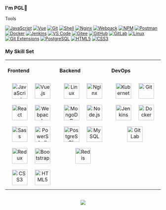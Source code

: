 <!-- <link rel="stylesheet" type="text/css" href="./beautiful.css"> -->

###  I'm PGL👋

Tools

  [![JavaScript](https://img.shields.io/badge/JavaScript-000000?logo=JavaScript&logoColor=FFCA28)](https://www.guxiaobiao.top/)
  [![Vue](https://img.shields.io/badge/Vue.js-35495E?logo=vue.js&logoColor=4FC08D)](https://www.guxiaobiao.top/)
  [![Git](https://img.shields.io/badge/-Git-000000?logo=git&logoColor=FF7043)](https://www.guxiaobiao.top/)
  [![Shell](https://img.shields.io/badge/-Shell-4EC422?logo=Shell&logoColor=FF7043)](https://www.guxiaobiao.top/)
  [![Nginx](https://img.shields.io/badge/-Nginx-F6C915?logo=nginx&logoColor=029137)](https://www.guxiaobiao.top/)
  [![Webpack](https://img.shields.io/badge/-webpack-2B3A42?logo=webpack&logoColor=75AFCC)](https://www.guxiaobiao.top/)
  [![NPM](https://img.shields.io/badge/-NPM-2875E3?logo=npm&logoColor=029137)](https://www.guxiaobiao.top/)
  [![Postman](https://img.shields.io/badge/-Postman-7A1FA2?logo=postman&logoColor=FC8019)](https://www.guxiaobiao.top/)
  [![Docker](https://img.shields.io/badge/docker-20232A?logo=docker&logoColor=61DAFB)](https://www.guxiaobiao.top/)
  [![Jenkins](https://img.shields.io/badge/-Jenkins-F6C915?logo=jenkins&logoColor=F16061)](https://www.guxiaobiao.top/)
  [![VS Code](https://img.shields.io/badge/-VS%20Code-007ACC?style=plastic&logo=visual-studio-code)](https://www.guxiaobiao.top/)
  [![Gitee](https://img.shields.io/badge/-Gitee-A80025?logo=gitee&logoColor=F16061)](https://www.guxiaobiao.top/)
  [![GitHub](https://img.shields.io/badge/-GitHub-181717?style=plastic&logo=github)](https://www.guxiaobiao.top/)
  [![GitLab](https://img.shields.io/badge/-GitLab-FCA121?style=plastic&logo=gitlab)](https://www.guxiaobiao.top/)
  [![Linux](https://img.shields.io/badge/-Linux-F16061?logo=linux&logoColor=000)](https://www.guxiaobiao.top/)
  [![Git Extensions](https://img.shields.io/badge/-Git%20Extensions-green?logo=git%20extensions&logoColor=DE3929)](https://www.guxiaobiao.top/)
  [![PostgreSQL](https://img.shields.io/badge/-PostgreSQL-336791?style=plastic&logo=postgresql)](https://www.guxiaobiao.top/)
  [![HTML5](https://img.shields.io/badge/-HTML5-E34F26?style=plastic&logo=html5&logoColor=white)](https://www.guxiaobiao.top/)
  [![CSS3](https://img.shields.io/badge/-CSS3-1572B6?style=plastic&logo=css3)](https://www.guxiaobiao.top/)

### My Skill Set
<table><tr><td valign="top" width="33%">


#### Frontend
<div align="center">
<img style="margin: 10px" src="https://profilinator.rishav.dev/skills-assets/javascript-original.svg" alt="JavaScript" height="50" />
<img style="margin: 10px" src="https://profilinator.rishav.dev/skills-assets/vuejs-original-wordmark.svg" alt="Vue.js" height="50" />
<img style="margin: 10px" src="https://profilinator.rishav.dev/skills-assets/react-original-wordmark.svg" alt="React" height="50" />
<img style="margin: 10px" src="https://profilinator.rishav.dev/skills-assets/webpack-original.svg" alt="Webpack" height="50" />
<img style="margin: 10px" src="https://profilinator.rishav.dev/skills-assets/sass-original.svg" alt="Sass" height="50" />
<img style="margin: 10px" src="https://profilinator.rishav.dev/skills-assets/powershell.png" alt="PowerShell" height="50" />
<img style="margin: 10px" src="https://profilinator.rishav.dev/skills-assets/redux-original.svg" alt="Redux" height="50" />
<img style="margin: 10px" src="https://profilinator.rishav.dev/skills-assets/bootstrap-plain.svg" alt="Bootstrap" height="50" />
<img style="margin: 10px" src="https://profilinator.rishav.dev/skills-assets/css3-original-wordmark.svg" alt="CSS3" height="50" />
<img style="margin: 10px" src="https://profilinator.rishav.dev/skills-assets/html5-original-wordmark.svg" alt="HTML5" height="50" />
</div>

</td>
<td valign="top" width="33%">

#### Backend
<div align="center">
<img style="margin: 10px" src="https://profilinator.rishav.dev/skills-assets/linux-original.svg" alt="Linux" height="50" />
<img style="margin: 10px" src="https://profilinator.rishav.dev/skills-assets/nginx-original.svg" alt="Nginx" height="50" />
<img style="margin: 10px" src="https://profilinator.rishav.dev/skills-assets/mongodb-original-wordmark.svg" alt="MongoDB" height="50" />
<img style="margin: 10px" src="https://profilinator.rishav.dev/skills-assets/nodejs-original-wordmark.svg" alt="Node.js" height="50" />
<img style="margin: 10px" src="https://profilinator.rishav.dev/skills-assets/postgresql-original-wordmark.svg" alt="PostgreSQL" height="50" />
<img style="margin: 10px" src="https://profilinator.rishav.dev/skills-assets/mysql-original-wordmark.svg" alt="MySQL" height="50" />
<img style="margin: 10px" src="https://profilinator.rishav.dev/skills-assets/redis-original-wordmark.svg" alt="Redis" height="50" />
</div>

</td>
<td valign="top" width="33%">

#### DevOps
<div align="center">
<img style="margin: 10px" src="https://profilinator.rishav.dev/skills-assets/kubernetes-icon.svg" alt="Kubernetes" height="50" />
<img style="margin: 10px" src="https://profilinator.rishav.dev/skills-assets/git-scm-icon.svg" alt="Git" height="50" />
<img style="margin: 10px" src="https://profilinator.rishav.dev/skills-assets/jenkins-icon.svg" alt="Jenkins" height="50" />
<img style="margin: 10px" src="https://profilinator.rishav.dev/skills-assets/docker-original-wordmark.svg" alt="Docker" height="50" />
<img style="margin: 10px" src="https://profilinator.rishav.dev/skills-assets/gitlab.svg" alt="GitLab" height="50" />
</div>
</td>
</tr>
</table>

<br/>
<div align="center">
  <a href="https://raw.githubusercontent.com/all-smile/nav/master/static/images/buymeacoffee.jpg" target="_blank" style="display: inline-block;">
    <img
        src="https://img.shields.io/badge/Donate-Buy%20Me%20A%20Coffee-orange.svg?style=flat-square"
        align="center"
    />
  </a>
</div>
